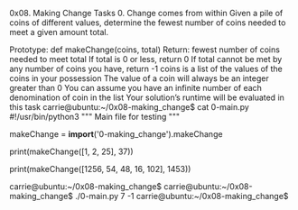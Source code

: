 0x08. Making Change
Tasks
0. Change comes from within
Given a pile of coins of different values, determine the fewest number of coins needed to meet a given amount total.

 Prototype: def makeChange(coins, total)
 Return: fewest number of coins needed to meet total
 If total is 0 or less, return 0
 If total cannot be met by any number of coins you have, return -1
 coins is a list of the values of the coins in your possession
 The value of a coin will always be an integer greater than 0
 You can assume you have an infinite number of each denomination of coin in the list
 Your solution’s runtime will be evaluated in this task
carrie@ubuntu:~/0x08-making_change$ cat 0-main.py
#!/usr/bin/python3
"""
Main file for testing
"""

makeChange = __import__('0-making_change').makeChange

print(makeChange([1, 2, 25], 37))

print(makeChange([1256, 54, 48, 16, 102], 1453))

carrie@ubuntu:~/0x08-making_change$
carrie@ubuntu:~/0x08-making_change$ ./0-main.py
7
-1
carrie@ubuntu:~/0x08-making_change$